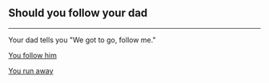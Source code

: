 ## Should you follow your dad
---

Your dad tells you "We got to go, follow me."

[You follow him](following.md)

[You run away](run.md)
